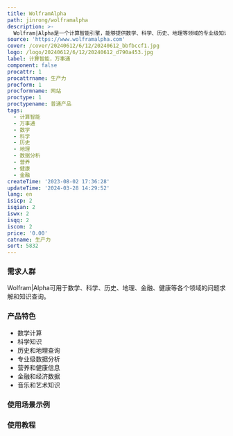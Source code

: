 ```yaml
---
title: WolframAlpha
path: jinrong/wolframalpha
description: >-
  Wolfram|Alpha是一个计算智能引擎，能够提供数学、科学、历史、地理等领域的专业级知识和功能。它基于Wolfram语言和人工智能技术，能够计算和解答各种问题。Wolfram|Alpha的优势在于其强大的算法和知识库，广泛应用于学生、专业人士和教育机构。定价和定位请访问官方网站获取更多信息。
source: 'https://www.wolframalpha.com'
cover: /cover/20240612/6/12/20240612_bbfbccf1.jpg
logo: /logo/20240612/6/12/20240612_d790a453.jpg
label: 计算智能，万事通
component: false
procattr: 1
procattrname: 生产力
procform: 1
procformname: 网站
proctype: 1
proctypename: 普通产品
tags:
  - 计算智能
  - 万事通
  - 数学
  - 科学
  - 历史
  - 地理
  - 数据分析
  - 营养
  - 健康
  - 金融
createTime: '2023-08-02 17:36:28'
updateTime: '2024-03-28 14:29:52'
lang: en
isicp: 2
isqian: 2
iswx: 2
isqq: 2
iscom: 2
price: '0.00'
catname: 生产力
sort: 5832
---
```




### 需求人群
Wolfram|Alpha可用于数学、科学、历史、地理、金融、健康等各个领域的问题求解和知识查询。

### 产品特色
- 数学计算
- 科学知识
- 历史和地理查询
- 专业级数据分析
- 营养和健康信息
- 金融和经济数据
- 音乐和艺术知识

### 使用场景示例


### 使用教程


  
